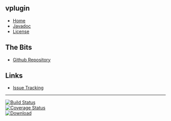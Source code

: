 ## vplugin
- [Home]()
- [Javadoc](#docs/javadoc)
- [License](#docs/LICENSE)

## The Bits
- [Github Repository](http://github.com/nwillc/jdk8-tostring)

## Links
- [Issue Tracking](https://github.com/nwillc/jdk8-tostring/issues)

--------
[![Build Status](https://travis-ci.org/nwillc/jdk8-tostring.svg?branch=master)](https://travis-ci.org/nwillc/jdk8-tostring)
<br/>
[![Coverage Status](https://coveralls.io/repos/nwillc/jdk8-tostring/badge.svg?branch=master)](https://coveralls.io/r/nwillc/jdk8-tostring?branch=master)
<br/>
[![Download](https://api.bintray.com/packages/nwillc/maven/jdk8-tostring/images/download.svg)](https://bintray.com/nwillc/maven/jdk8-tostring/_latestVersion)
